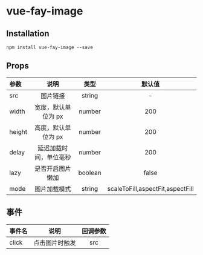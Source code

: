 # vue-fay-image

## Installation
```
npm install vue-fay-image --save
```

## Props

| 参数   |          说明          |  类型   | 默认值 |
| :----- | :--------------------: | :-----: | :----: |
| src    |        图片链接        | string  |   -    |
| width  |  宽度，默认单位为 px   | number  |  200   |
| height |  高度，默认单位为 px   | number  |  200   |
| delay  | 延迟加载时间，单位毫秒 | number  |  200   |
| lazy   |    是否开启图片懒加    | boolean | false  |
| mode   |    图片加载模式    | string | scaleToFill,aspectFit,aspectFill  |

## 事件

| 事件名 |      说明      | 回调参数 |
| :----- | :------------: | :------: |
| click  | 点击图片时触发 |   src    |
